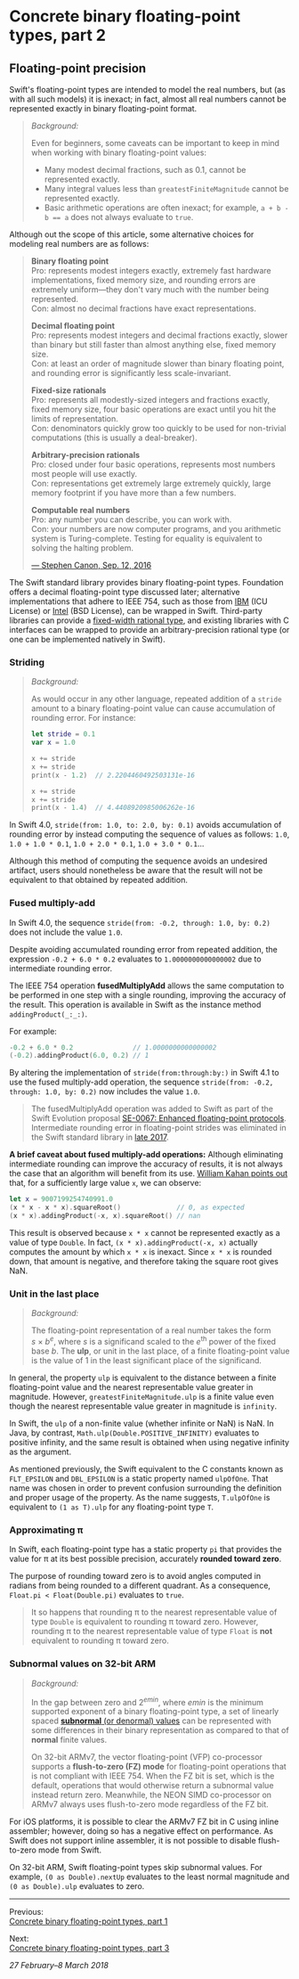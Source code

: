 Concrete binary floating-point types, part 2
============================================

## Floating-point precision

Swift's floating-point types are intended to model the real numbers, but (as
with all such models) it is inexact; in fact, almost all real numbers cannot be
represented exactly in binary floating-point format.

> _Background:_
>
> Even for beginners, some caveats can be important to keep in mind when working
> with binary floating-point values:
>
> * Many modest decimal fractions, such as 0.1, cannot be represented exactly.
> * Many integral values less than `greatestFiniteMagnitude` cannot be
>   represented exactly.
> * Basic arithmetic operations are often inexact; for example, `a + b - b == a`
>   does not always evaluate to `true`.

Although out the scope of this article, some alternative choices for modeling
real numbers are as follows:

> __Binary floating point__  
> Pro: represents modest integers exactly, extremely fast hardware
> implementations, fixed memory size, and rounding errors are extremely
> uniform—they don't vary much with the number being represented.  
> Con: almost no decimal fractions have exact representations.
>
> __Decimal floating point__  
> Pro: represents modest integers and decimal fractions exactly, slower than
> binary but still faster than almost anything else, fixed memory size.  
> Con: at least an order of magnitude slower than binary floating point, and
> rounding error is significantly less scale-invariant.
>
> __Fixed-size rationals__  
> Pro: represents all modestly-sized integers and fractions exactly, fixed
> memory size, four basic operations are exact until you hit the limits of
> representation.  
> Con: denominators quickly grow too quickly to be used for non-trivial
> computations (this is usually a deal-breaker).
>
> __Arbitrary-precision rationals__  
> Pro: closed under four basic operations, represents most numbers most people
> will use exactly.  
> Con: representations get extremely large extremely quickly, large memory
> footprint if you have more than a few numbers.
>
> __Computable real numbers__  
> Pro: any number you can describe, you can work with.  
> Con: your numbers are now computer programs, and you arithmetic system is
> Turing-complete. Testing for equality is equivalent to solving the halting
> problem.
>
> [— Stephen Canon, Sep. 12, 2016][ref 12-2]

The Swift standard library provides binary floating-point types. Foundation
offers a decimal floating-point type discussed later; alternative
implementations that adhere to IEEE 754, such as those from [IBM][ref 12-3] (ICU
License) or [Intel][ref 12-4] (BSD License), can be wrapped in Swift.
Third-party libraries can provide a [fixed-width rational type][ref 12-5], and
existing libraries with C interfaces can be wrapped to provide an
arbitrary-precision rational type (or one can be implemented natively in Swift).

[ref 12-2]: https://forums.swift.org/t/provide-native-decimal-data-type/4003/4
[ref 12-3]: http://speleotrove.com/decimal/decnumber.html
[ref 12-4]: http://www.netlib.org/misc/intel/
[ref 12-5]: https://github.com/xwu/NumericAnnex/blob/master/Sources/Rational.swift

### Striding

> _Background:_
>
> As would occur in any other language, repeated addition of a `stride` amount
> to a binary floating-point value can cause accumulation of rounding error. For
> instance:
> 
> ``` swift
> let stride = 0.1
> var x = 1.0
> 
> x += stride
> x += stride
> print(x - 1.2)  // 2.2204460492503131e-16
> 
> x += stride
> x += stride
> print(x - 1.4)  // 4.4408920985006262e-16
> ```

In Swift 4.0, `stride(from: 1.0, to: 2.0, by: 0.1)` avoids accumulation of
rounding error by instead computing the sequence of values as follows: `1.0`,
`1.0 + 1.0 * 0.1`, `1.0 + 2.0 * 0.1`, `1.0 + 3.0 * 0.1`...

Although this method of computing the sequence avoids an undesired artifact,
users should nonetheless be aware that the result will not be equivalent to that
obtained by repeated addition.

### Fused multiply-add

In Swift 4.0, the sequence `stride(from: -0.2, through: 1.0, by: 0.2)` does not
include the value `1.0`.

Despite avoiding accumulated rounding error from repeated addition, the
expression `-0.2 + 6.0 * 0.2` evaluates to `1.0000000000000002` due to
intermediate rounding error.

The IEEE 754 operation __fusedMultiplyAdd__ allows the same computation to be
performed in one step with a single rounding, improving the accuracy of the
result. This operation is available in Swift as the instance method
`addingProduct(_:_:)`.

For example:

```swift
-0.2 + 6.0 * 0.2               // 1.0000000000000002
(-0.2).addingProduct(6.0, 0.2) // 1
```

By altering the implementation of `stride(from:through:by:)` in Swift 4.1 to
use the fused multiply-add operation, the sequence
`stride(from: -0.2, through: 1.0, by: 0.2)` now includes the value `1.0`.

> The fusedMultiplyAdd operation was added to Swift as part of the Swift
> Evolution proposal [SE-0067: Enhanced floating-point protocols][ref 11-9].
> Intermediate rounding error in floating-point strides was eliminated in the
> Swift standard library in [late 2017][ref 12-6].

__A brief caveat about fused multiply-add operations:__ Although eliminating
intermediate rounding can improve the accuracy of results, it is not always the
case that an algorithm will benefit from its use. [William Kahan points
out][ref 12-7] that, for a sufficiently large value `x`, we can observe:

```swift
let x = 9007199254740991.0
(x * x - x * x).squareRoot()              // 0, as expected
(x * x).addingProduct(-x, x).squareRoot() // nan
```

This result is observed because `x * x` cannot be represented exactly as a value
of type `Double`. In fact, `(x * x).addingProduct(-x, x)` actually computes the
amount by which `x * x` is inexact. Since `x * x` is rounded down, that amount
is negative, and therefore taking the square root gives NaN.

[ref 11-9]: https://github.com/apple/swift-evolution/blob/master/proposals/0067-floating-point-protocols.md
[ref 12-6]: https://github.com/apple/swift/pull/13007
[ref 12-7]: https://people.eecs.berkeley.edu/~wkahan/ieee754status/ieee754.ps

### Unit in the last place

> _Background:_
>
> The floating-point representation of a real number takes the form
> _s_&nbsp;×&nbsp;_b_<sup>_e_</sup>, where _s_ is a significand scaled to the
> _e_<sup>th</sup> power of the fixed base _b_. The __ulp__, or unit in the last
> place, of a finite floating-point value is the value of 1 in the least
> significant place of the significand.

In general, the property `ulp` is equivalent to the distance between a finite
floating-point value and the nearest representable value greater in magnitude.
However, `greatestFiniteMagnitude.ulp` is a finite value even though the nearest
representable value greater in magnitude is `infinity`.

In Swift, the `ulp` of a non-finite value (whether infinite or NaN) is NaN. In
Java, by contrast, `Math.ulp(Double.POSITIVE_INFINITY)` evaluates to positive
infinity, and the same result is obtained when using negative infinity as the
argument.

As mentioned previously, the Swift equivalent to the C constants known as
`FLT_EPSILON` and `DBL_EPSILON` is a static property named `ulpOfOne`. That
name was chosen in order to prevent confusion surrounding the definition and
proper usage of the property. As the name suggests, `T.ulpOfOne` is equivalent
to `(1 as T).ulp` for any floating-point type `T`.

### Approximating π

In Swift, each floating-point type has a static property `pi` that provides the
value for π at its best possible precision, accurately __rounded toward zero__.

The purpose of rounding toward zero is to avoid angles computed in radians
from being rounded to a different quadrant. As a consequence,
`Float.pi < Float(Double.pi)` evaluates to `true`.

> It so happens that rounding π to the nearest representable value of type
> `Double` is equivalent to rounding π toward zero. However, rounding π to the
> nearest representable value of type `Float` is __not__ equivalent to rounding
> π toward zero.

### Subnormal values on 32-bit ARM

> _Background:_
>
> In the gap between zero and 2<sup><em>emin</em></sup>, where _emin_ is the
> minimum supported exponent of a binary floating-point type, a set of linearly
> spaced [__subnormal__ (or denormal) values][ref 12-8] can be represented with
> some differences in their binary representation as compared to that of
> __normal__ finite values.
>
> On 32-bit ARMv7, the vector floating-point (VFP) co-processor supports a
> __flush-to-zero (FZ) mode__ for floating-point operations that is not
> compliant with IEEE 754. When the FZ bit is set, which is the default,
> operations that would otherwise return a subnormal value instead return zero.
> Meanwhile, the NEON SIMD co-processor on ARMv7 always uses flush-to-zero mode
> regardless of the FZ bit.

For iOS platforms, it is possible to clear the ARMv7 FZ bit in C using inline
assembler; however, doing so has a negative effect on performance. As Swift does
not support inline assembler, it is not possible to disable flush-to-zero mode
from Swift.

On 32-bit ARM, Swift floating-point types skip subnormal values. For example,
`(0 as Double).nextUp` evaluates to the least normal magnitude and
`(0 as Double).ulp` evaluates to zero.

[ref 12-8]: https://en.wikipedia.org/wiki/Denormal_number

---

Previous:  
[Concrete binary floating-point types, part 1](floating-point-part-1.md)

Next:  
[Concrete binary floating-point types, part 3](floating-point-part-3.md)

_27 February–8 March 2018_
